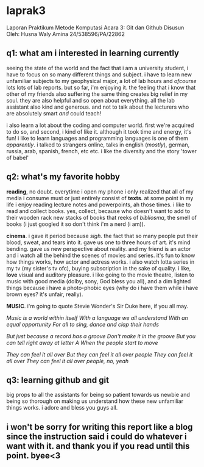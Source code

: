 # laprak3
Laporan Praktikum Metode Komputasi Acara 3: Git dan Github
Disusun Oleh:
Husna Waly Amina 
24/538596/PA/22862

## q1: what am i interested in learning currently

seeing the state of the world and the fact that i am a university student, i have to focus on so many different things and subject. i have to learn new unfamiliar subjects to my geophysical major, a lot of lab hours and *ofcourse* lots lots of lab reports. but so far, i'm enjoying it. the feeling that i know that other of my friends also suffering the same thing creates big relief in my soul. they are also helpful and so open about everything. all the lab assistant also kind and generous. and not to talk about the lecturers who are absolutely smart *and* could teach!

i also learn a lot about the coding and computer world. first we're acquired to do so, and second, i kind of like it. although it took time and energy, it's fun! i like to learn languages and programming languages is one of them *apparently*. i talked to strangers online, talks in english (*mostly*), german, russia, arab, spanish, french, etc etc. i like the diversity and the story 'tower of babel'

## q2: what's my favorite hobby

**reading**, no doubt. everytime i open my phone i only realized that all of my media i consume must or just entirely consist of **texts**. at some point in my life i enjoy reading lecture notes and powerpoints, ah those times. i like to read and collect books. yes, collect, because who doesn't want to add to their wooden rack new stacks of books that reeks of *bibliosma*, the smell of books (i just googled it so don't think i'm a nerd (i am)). 

**cinema**. i gave it period because *sigh*. the fact that so many people put their blood, sweat, and tears into it. gave us one to three hours of art. it's mind bending. gave us new perspective about reality. and my friend is an actor and i watch all the behind the scenes of movies and series. it's fun to know how things works, how actor and actress works. i also watch lotta series in my tv (my sister's tv ofc), buying subscription in the sake of quality. i like, **love** visual and auditory pleasure. i like going to the movie theatre, listen to music with good media (dolby, sony, God bless you all), and a dim lighted things because i have a photo-phobic eyes (why do i have them while i have brown eyes? it's unfair, really).

**MUSIC**. i'm going to quote Stevie Wonder's Sir Duke here, if you all may.

*Music is a world within itself*
*With a language we all understand*
*With an equal opportunity*
*For all to sing, dance and clap their hands*

*But just because a record has a groove*
*Don't make it in the groove*
*But you can tell right away at letter A*
*When the people start to move*

*They can feel it all over*
*But they can feel it all over people*
*They can feel it all over*
*They can feel it all over people, no, yeah*

## q3: learning github and git

big props to all the assistants for being so patient towards us newbie and being so thorough on making us understand how these new unfamiliar things works. i adore and bless you guys all. 

## i won't be sorry for writing this report like a blog since the instruction said i could do whatever i want with it. and thank you if you read until this point. byee<3